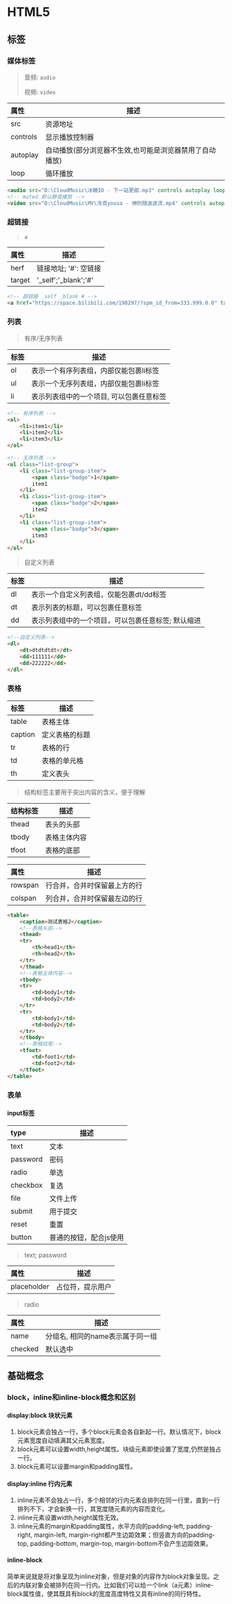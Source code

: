 # HTML5
## 标签

### 媒体标签

> 音频: ``audio`` 
>
> 视频: ``video``

|属性|描述|
|:--|--|
|src|资源地址|
|controls|显示播放控制器|
|autoplay|自动播放(部分浏览器不生效,也可能是浏览器禁用了自动播放)|
|loop|循环播放|

```html
<audio src="D:\CloudMusic\冰糖IO - 下一站更甜.mp3" controls autoplay loop></audio>
<!-- muted 默认静音播放 -->
<video src="D:\CloudMusic\MV\泠鸢yousa - 神的随波逐流.mp4" controls autoplay muted></video>
```

### 超链接

> ``a``

|属性|描述|
|:--|--|
|herf|链接地址; '#': 空链接|
|target|'_self';'_blank';'#'|

```html
<!-- 超链接 _self _blank # -->
<a href="https://space.bilibili.com/198297/?spm_id_from=333.999.0.0" target="#">冰糖IO</a>
```


### 列表

> 有序/无序列表

|标签|描述|
|:--|--|
|ol|表示一个有序列表组，内部仅能包裹li标签|
|ul|表示一个无序列表组，内部仅能包裹li标签|
|li|表示列表组中的一个项目, 可以包裹任意标签|

```html
<!-- 有序列表 -->
<ol>
    <li>item1</li>
    <li>item2</li>
    <li>item3</li>
</ol>

<!-- 无序列表 -->
<ul class="list-group">
    <li class="list-group-item">
        <span class="badge">1</span>
        item1
    </li>
    <li class="list-group-item">
        <span class="badge">2</span>
        item2
    </li>
    <li class="list-group-item">
        <span class="badge">3</span>
        item3
    </li>
</ul>
```

> 自定义列表

|标签|描述|
|:--|--|
|dl|表示一个自定义列表组，仅能包裹dt/dd标签|
|dt|表示列表的标题，可以包裹任意标签|
|dd|表示列表组中的一个项目，可以包裹任意标签; 默认缩进|

```html
<!--自定义列表-->
<dl>
    <dt>dtdtdtdt</dt>
    <dd>111111</dd>
    <dd>222222</dd>
</dl>
```

### 表格

|标签|描述|
|:--|--|
|table|表格主体|
|caption|定义表格的标题|
|tr|表格的行|
|td|表格的单元格|
|th|定义表头|

> 结构标签主要用于突出内容的含义，便于理解

|结构标签|描述|
|:--|--|
|thead|表头的头部|
|tbody|表格主体内容|
|tfoot|表格的底部|

|属性|描述|
|:--|--|
|rowspan|行合并，合并时保留最上方的行|
|colspan|列合并，合并时保留最左边的行|

```html
<table>
    <caption>测试表格2</caption>
    <!--表格头部-->
    <thead>
    <tr>
        <th>head1</th>
        <th>head2</th>
    </tr>
    </thead>
    <!--表格主体内容-->
    <tbody>
    <tr>
        <td>body1</td>
        <td>body2</td>
    </tr>
    <tr>
        <td>body1</td>
        <td>body2</td>
    </tr>
    </tbody>
    <!--表格结尾-->
    <tfoot>
        <td>foot1</td>
        <td>foot2</td>
    </tfoot>
</table>
```

### 表单

#### input标签

|type|描述|
|:--|--|
|text|文本|
|password|密码|
|radio|单选|
|checkbox|复选|
|file|文件上传|
|submit|用于提交|
|reset|重置|
|button|普通的按钮，配合js使用|

> text; password

|属性|描述|
|:--|--|
|placeholder|占位符，提示用户|

> radio

|属性|描述|
|:--|--|
|name|分组名, 相同的name表示属于同一组|
|checked|默认选中|

## 基础概念

### block，inline和inline-block概念和区别

#### display:block 块状元素

1. block元素会独占一行，多个block元素会各自新起一行。默认情况下，block元素宽度自动填满其父元素宽度。
2. block元素可以设置width,height属性。块级元素即使设置了宽度,仍然是独占一行。
3. block元素可以设置margin和padding属性。


#### display:inline 行内元素

1. inline元素不会独占一行，多个相邻的行内元素会排列在同一行里，直到一行排列不下，才会新换一行，其宽度随元素的内容而变化。
2. inline元素设置width,height属性无效。
3. inline元素的margin和padding属性，水平方向的padding-left, padding-right, margin-left, margin-right都产生边距效果；但竖直方向的padding-top, padding-bottom, margin-top, margin-bottom不会产生边距效果。

#### inline-block

简单来说就是将对象呈现为inline对象，但是对象的内容作为block对象呈现。之后的内联对象会被排列在同一行内。比如我们可以给一个link（a元素）inline-block属性值，使其既具有block的宽度高度特性又具有inline的同行特性。